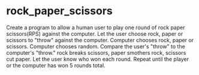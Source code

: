 # rock_paper_scissors

Create a program to allow a human user to play one round of rock paper scissors(RPS) against the computer.
Let the user choose rock, paper or scissors to "throw" against the computer.
Computer chooses rock, paper or scissors.
Computer chooses random.
Compare the user's "throw" to the computer's "throw." rock breaks scissors, paper smothers rock, scissors cut paper.
Let the user know who won each round.
Repeat until the player or the computer has won 5 rounds total.
